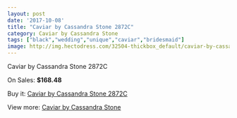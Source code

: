 ```yaml
---
layout: post
date: '2017-10-08'
title: "Caviar by Cassandra Stone 2872C"
category: Caviar by Cassandra Stone
tags: ["black","wedding","unique","caviar","bridesmaid"]
image: http://img.hectodress.com/32504-thickbox_default/caviar-by-cassandra-stone-2872c.jpg
---
```

Caviar by Cassandra Stone 2872C

On Sales: **$168.48**
<a href="https://www.hectodress.com/caviar-by-cassandra-stone/14852-caviar-by-cassandra-stone-2872c.html"><amp-img layout="responsive" width="600" height="600" src="//img.hectodress.com/32504-thickbox_default/caviar-by-cassandra-stone-2872c.jpg" alt="Caviar by Cassandra Stone 2872C 0" /></a>

Buy it: [Caviar by Cassandra Stone 2872C](https://www.hectodress.com/caviar-by-cassandra-stone/14852-caviar-by-cassandra-stone-2872c.html "Caviar by Cassandra Stone 2872C")

View more: [Caviar by Cassandra Stone](https://www.hectodress.com/266-caviar-by-cassandra-stone "Caviar by Cassandra Stone")